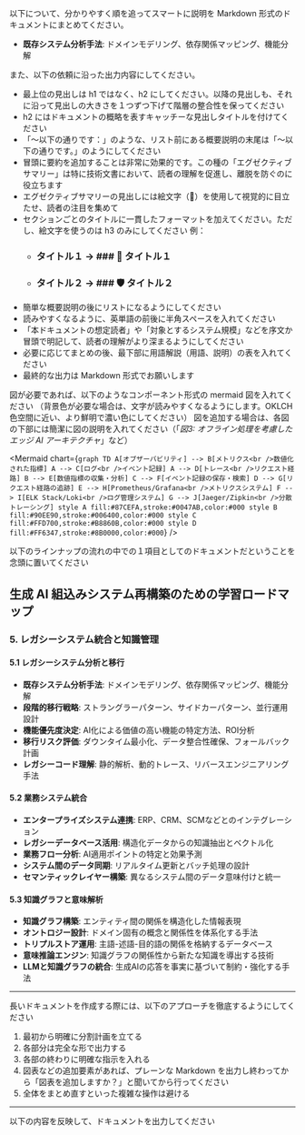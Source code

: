 以下について、分かりやすく順を追ってスマートに説明を Markdown 形式のドキュメントにまとめてください。

- **既存システム分析手法**: ドメインモデリング、依存関係マッピング、機能分解

また、以下の依頼に沿った出力内容にしてください。
- 最上位の見出しは h1 ではなく、h2 にしてください。以降の見出しも、それに沿って見出しの大きさを１つずつ下げて階層の整合性を保ってください
- h2 にはドキュメントの概略を表すキャッチーな見出しタイトルを付けてください
- 「～以下の通りです：」のような、リスト前にある概要説明の末尾は「～以下の通りです。」のようにしてください
- 冒頭に要約を追加することは非常に効果的です。この種の「エグゼクティブサマリー」は特に技術文書において、読者の理解を促進し、離脱を防ぐのに役立ちます
- エグゼクティブサマリーの見出しには絵文字（🔑）を使用して視覚的に目立たせ、読者の注目を集めて
- セクションごとのタイトルに一貫したフォーマットを加えてください。ただし、絵文字を使うのは h3 のみにしてください
 例：
   * ### タイトル１ → ### 🔧 タイトル１
   * ### タイトル２ → ### 🛡️ タイトル２
- 簡単な概要説明の後にリストになるようにしてください
- 読みやすくなるように、英単語の前後に半角スペースを入れてください
- 「本ドキュメントの想定読者」や「対象とするシステム規模」などを序文か冒頭で明記して、読者の理解がより深まるようにしてください
- 必要に応じてまとめの後、最下部に用語解説（用語、説明）の表を入れてください
- 最終的な出力は Markdown 形式でお願いします

図が必要であれば、以下のようなコンポーネント形式の mermaid 図を入れてください
（背景色が必要な場合は、文字が読みやすくなるようにします。OKLCH色空間に近い、より鮮明で濃い色にしてください）
図を追加する場合は、各図の下部には簡潔に図の説明を入れてください（「*図3: オフライン処理を考慮したエッジ AI アーキテクチャ*」など）

<Mermaid chart={`
graph TD
    A[オブザーバビリティ] --> B[メトリクス<br />数値化された指標]
    A --> C[ログ<br />イベント記録]
    A --> D[トレース<br />リクエスト経路]
    B --> E[数値指標の収集・分析]
    C --> F[イベント記録の保存・検索]
    D --> G[リクエスト経路の追跡]
    E --> H[Prometheus/Grafana<br />メトリクスシステム]
    F --> I[ELK Stack/Loki<br />ログ管理システム]
    G --> J[Jaeger/Zipkin<br />分散トレーシング]
    style A fill:#87CEFA,stroke:#0047AB,color:#000
    style B fill:#90EE90,stroke:#006400,color:#000
    style C fill:#FFD700,stroke:#B8860B,color:#000
    style D fill:#FF6347,stroke:#8B0000,color:#000
`} />

以下のラインナップの流れの中での１項目としてのドキュメントだということを念頭に置いてください

## 生成 AI 組込みシステム再構築のための学習ロードマップ

### 5. レガシーシステム統合と知識管理

#### 5.1 レガシーシステム分析と移行

- **既存システム分析手法**: ドメインモデリング、依存関係マッピング、機能分解
- **段階的移行戦略**: ストラングラーパターン、サイドカーパターン、並行運用設計
- **機能優先度決定**: AI化による価値の高い機能の特定方法、ROI分析
- **移行リスク評価**: ダウンタイム最小化、データ整合性確保、フォールバック計画
- **レガシーコード理解**: 静的解析、動的トレース、リバースエンジニアリング手法

#### 5.2 業務システム統合

- **エンタープライズシステム連携**: ERP、CRM、SCMなどとのインテグレーション
- **レガシーデータベース活用**: 構造化データからの知識抽出とベクトル化
- **業務フロー分析**: AI適用ポイントの特定と効果予測
- **システム間のデータ同期**: リアルタイム更新とバッチ処理の設計
- **セマンティックレイヤー構築**: 異なるシステム間のデータ意味付けと統一

#### 5.3 知識グラフと意味解析

- **知識グラフ構築**: エンティティ間の関係を構造化した情報表現
- **オントロジー設計**: ドメイン固有の概念と関係性を体系化する手法
- **トリプルストア運用**: 主語-述語-目的語の関係を格納するデータベース
- **意味推論エンジン**: 知識グラフの関係性から新たな知識を導出する技術
- **LLMと知識グラフの統合**: 生成AIの応答を事実に基づいて制約・強化する手法
---

長いドキュメントを作成する際には、以下のアプローチを徹底するようにしてください

1. 最初から明確に分割計画を立てる
2. 各部分は完全な形で出力する
3. 各部の終わりに明確な指示を入れる
4. 図表などの追加要素があれば、プレーンな Markdown を出力し終わってから「図表を追加しますか？」と聞いてから行ってください
5. 全体をまとめ直すといった複雑な操作は避ける

---

以下の内容を反映して、ドキュメントを出力してください
